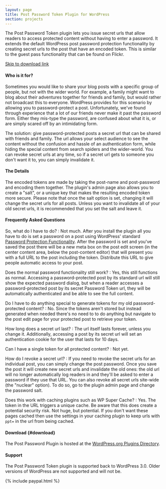 ```yaml
---
layout: page
title: Post Password Token Plugin for WordPress
section: projects
---
```

The Post Password Token plugin lets you issue secret urls that allow readers to access protected content without having to enter a password. It extends the default WordPress post password protection functionality by creating secret urls to the post that have an encoded token. This is similar to the guest pass functionality that can be found on Flickr.

<a class="darr" href="#download">Skip to download link</a>

####  Who is it for?

Sometimes you would like to share your blog posts with a specific group of people, but not with the wider world. For example, a family might want to blog about their adventures together for friends and family, but would rather not broadcast this to everyone. WordPress provides for this scenario by allowing you to password-protect a post. Unfortunately, we've found through experience that a lot of our friends never make it past the password form. Either they mis-type the password, are confused about what it is, or are simply scared off by an intimidating form.

The solution: give password-protected posts a secret url that can be shared with friends and family. The url allows your select audience to see the content without the confusion and hassle of an authentication form, while hiding the special content from search spiders and the wider-world. You can revoke secret urls at any time, so if a secret url gets to someone you don't want it to, you can simply invalidate it.

#### The Details

The encoded tokens are made by taking the post-name and post-password and encoding them together. The plugin's admin page also allows you to create a "salt", or a unique key that makes the resulting encoded token more secure. Please note that once the salt option is set, changing it will change the secret urls for all posts. Unless you want to invalidate all of your old secret urls, it is recommended that you set the salt and leave it.

#### Frequently Asked Questions

So, what do I have to do?
: Not much. After you install the plugin all you have to do is set a password on a post using WordPress' standard <a href="http://codex.wordpress.org/Content_Visibility">Password Protection Functionality</a>. After the password is set and you've saved the post there will be a new meta box on the post edit screen (in the center content area, below the post-content editor) that will present you with a full URL to the post including the token. Distribute this URL to give people automatic access to your post.

Does the normal password functionality still work?
: Yes, this still functions as normal. Accessing a password-protected post by its standard url will still show the expected password dialog, but when a reader accesses a password-protected post by its secret Password Token url, they will be automatically authenticated and be able to see the full content.

Do I have to do anything special to generate tokens for my old password-protected content?
: No. Since the tokens aren't stored but instead generated when needed there's no need to to do anything but navigate to the post edit page for your protected post to retrieve your token.

How long does a secret url last?
: The url itself lasts forever, unless you change it. Additionally, accessing a post by its secret url will set an authentication cookie for the user that lasts for 10 days.

Can I have a single token for all protected content?
: Not yet.

How do I revoke a secret url?
: If you need to revoke the secret urls for an individual post, you can simply change the post password. Once you save the post it will create new secret urls and invalidate the old ones: the old url will no longer automatically log readers in and they'll be asked to enter a password if they use that URL. You can also revoke all secret urls site-wide (the "nuclear" option). To do so, go to the plugin admin page and change the password salt.

Does this work with caching plugins such as WP Super Cache?
: Yes. The token in the URL triggers a unique cache. Be aware that this does create a potential security risk. Not huge, but potential. If you don't want these pages cached then use the settings in your caching plugin to keep urls with <code>ppt=</code> in the url from being cached.

#### Download {#download}

The Post Password Plugin is hosted at the <a href="http://wordpress.org/extend/plugins/post-password-plugin/">WordPress.org Plugins Directory</a>.

#### Support

The Post Password Token plugin is supported back to WordPress 3.0. Older versions of WordPress are not supported and will not be.

{% include paypal.html %}